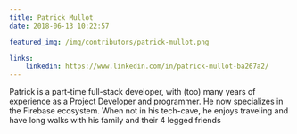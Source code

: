 ```yaml
---
title: Patrick Mullot
date: 2018-06-13 10:22:57

featured_img: /img/contributors/patrick-mullot.png

links:
    linkedin: https://www.linkedin.com/in/patrick-mullot-ba267a2/
---
```


Patrick is a part-time full-stack developer, with (too) many years of experience as a Project Developer and programmer. He now specializes in the Firebase ecosystem. When not in his tech-cave, he enjoys traveling and have long walks with his family and their 4 legged friends